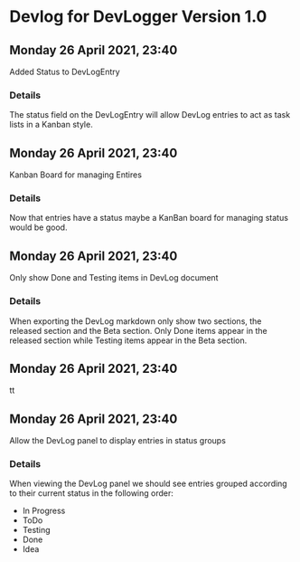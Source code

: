# Devlog for DevLogger Version 1.0

## Monday 26 April 2021, 23:40

Added Status to DevLogEntry

### Details
The status field on the DevLogEntry will allow DevLog entries to act as task lists in a Kanban style.

## Monday 26 April 2021, 23:40

Kanban Board for managing Entires

### Details
Now that entries have a status maybe a KanBan board for managing status would be good.

## Monday 26 April 2021, 23:40

Only show Done and Testing items in DevLog document	

### Details
When exporting the DevLog markdown only show two sections, the released section and the Beta section. Only Done items appear in the released section while Testing items appear in the Beta section.

## Monday 26 April 2021, 23:40

tt

## Monday 26 April 2021, 23:40

Allow the DevLog panel to display entries in status groups

### Details
When viewing the DevLog panel we should see entries grouped according to their current status in the following order:

  * In Progress
  * ToDo
  * Testing
  * Done
  * Idea

